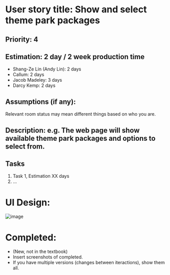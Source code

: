 # User story title: Show and select theme park packages


## Priority: 4

## Estimation: 2 day / 2 week production time
* Shang-Ze Lin (Andy Lin): 2 days
* Callum: 2 days
* Jacob Madeley: 3 days
* Darcy Kemp: 2 days

## Assumptions (if any):
Relevant room status may mean different things based on who you are.

## Description: e.g. The web page will show available theme park packages and options to select from.

## Tasks

1. Task 1, Estimation XX days
2. ...


# UI Design:
![image](https://github.com/JacobMadeley/cp3407-project-v2024/assets/110138379/34c0bfee-adcf-4049-ac5d-a1bda081b742)


# Completed:
* (New, not in the textbook) 
* Insert screenshots of completed. 
* If you have multiple versions (changes between iteractions), show them all.
